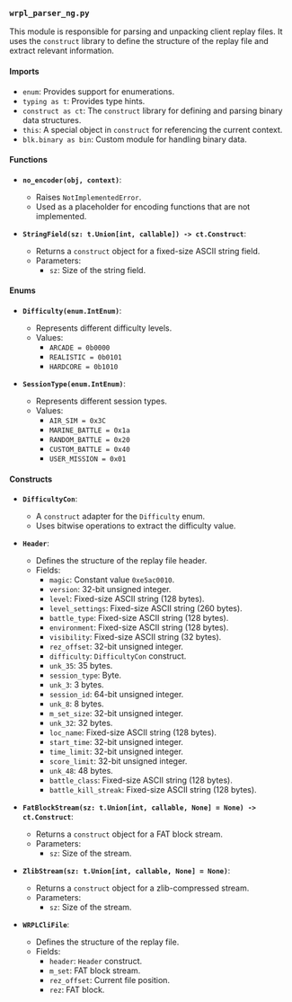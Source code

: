### `wrpl_parser_ng.py`

This module is responsible for parsing and unpacking client replay files. It uses the `construct` library to define the structure of the replay file and extract relevant information.

#### Imports
- `enum`: Provides support for enumerations.
- `typing as t`: Provides type hints.
- `construct as ct`: The `construct` library for defining and parsing binary data structures.
- `this`: A special object in `construct` for referencing the current context.
- `blk.binary as bin`: Custom module for handling binary data.

#### Functions

- **`no_encoder(obj, context)`**:
  - Raises `NotImplementedError`.
  - Used as a placeholder for encoding functions that are not implemented.

- **`StringField(sz: t.Union[int, callable]) -> ct.Construct`**:
  - Returns a `construct` object for a fixed-size ASCII string field.
  - Parameters:
    - `sz`: Size of the string field.

#### Enums

- **`Difficulty(enum.IntEnum)`**:
  - Represents different difficulty levels.
  - Values:
    - `ARCADE = 0b0000`
    - `REALISTIC = 0b0101`
    - `HARDCORE = 0b1010`

- **`SessionType(enum.IntEnum)`**:
  - Represents different session types.
  - Values:
    - `AIR_SIM = 0x3C`
    - `MARINE_BATTLE = 0x1a`
    - `RANDOM_BATTLE = 0x20`
    - `CUSTOM_BATTLE = 0x40`
    - `USER_MISSION = 0x01`

#### Constructs

- **`DifficultyCon`**:
  - A `construct` adapter for the `Difficulty` enum.
  - Uses bitwise operations to extract the difficulty value.

- **`Header`**:
  - Defines the structure of the replay file header.
  - Fields:
    - `magic`: Constant value `0xe5ac0010`.
    - `version`: 32-bit unsigned integer.
    - `level`: Fixed-size ASCII string (128 bytes).
    - `level_settings`: Fixed-size ASCII string (260 bytes).
    - `battle_type`: Fixed-size ASCII string (128 bytes).
    - `environment`: Fixed-size ASCII string (128 bytes).
    - `visibility`: Fixed-size ASCII string (32 bytes).
    - `rez_offset`: 32-bit unsigned integer.
    - `difficulty`: `DifficultyCon` construct.
    - `unk_35`: 35 bytes.
    - `session_type`: Byte.
    - `unk_3`: 3 bytes.
    - `session_id`: 64-bit unsigned integer.
    - `unk_8`: 8 bytes.
    - `m_set_size`: 32-bit unsigned integer.
    - `unk_32`: 32 bytes.
    - `loc_name`: Fixed-size ASCII string (128 bytes).
    - `start_time`: 32-bit unsigned integer.
    - `time_limit`: 32-bit unsigned integer.
    - `score_limit`: 32-bit unsigned integer.
    - `unk_48`: 48 bytes.
    - `battle_class`: Fixed-size ASCII string (128 bytes).
    - `battle_kill_streak`: Fixed-size ASCII string (128 bytes).

- **`FatBlockStream(sz: t.Union[int, callable, None] = None) -> ct.Construct`**:
  - Returns a `construct` object for a FAT block stream.
  - Parameters:
    - `sz`: Size of the stream.

- **`ZlibStream(sz: t.Union[int, callable, None] = None)`**:
  - Returns a `construct` object for a zlib-compressed stream.
  - Parameters:
    - `sz`: Size of the stream.

- **`WRPLCliFile`**:
  - Defines the structure of the replay file.
  - Fields:
    - `header`: `Header` construct.
    - `m_set`: FAT block stream.
    - `rez_offset`: Current file position.
    - `rez`: FAT block.